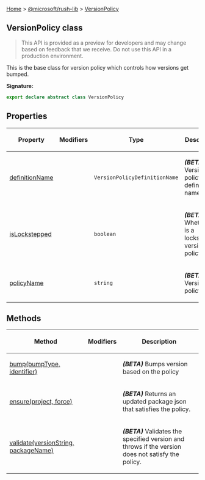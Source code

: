 [Home](./index) &gt; [@microsoft/rush-lib](./rush-lib.md) &gt; [VersionPolicy](./rush-lib.versionpolicy.md)

## VersionPolicy class

> This API is provided as a preview for developers and may change based on feedback that we receive. Do not use this API in a production environment.
> 

This is the base class for version policy which controls how versions get bumped.

<b>Signature:</b>

```typescript
export declare abstract class VersionPolicy 
```

## Properties

|  <p>Property</p> | <p>Modifiers</p> | <p>Type</p> | <p>Description</p> |
|  --- | --- | --- | --- |
|  <p>[definitionName](./rush-lib.versionpolicy.definitionname.md)</p> |  | <p>`VersionPolicyDefinitionName`</p> | <p><b><i>(BETA)</i></b> Version policy definition name</p> |
|  <p>[isLockstepped](./rush-lib.versionpolicy.islockstepped.md)</p> |  | <p>`boolean`</p> | <p><b><i>(BETA)</i></b> Whether it is a lockstepped version policy</p> |
|  <p>[policyName](./rush-lib.versionpolicy.policyname.md)</p> |  | <p>`string`</p> | <p><b><i>(BETA)</i></b> Version policy name</p> |

## Methods

|  <p>Method</p> | <p>Modifiers</p> | <p>Description</p> |
|  --- | --- | --- |
|  <p>[bump(bumpType, identifier)](./rush-lib.versionpolicy.bump.md)</p> |  | <p><b><i>(BETA)</i></b> Bumps version based on the policy</p> |
|  <p>[ensure(project, force)](./rush-lib.versionpolicy.ensure.md)</p> |  | <p><b><i>(BETA)</i></b> Returns an updated package json that satisfies the policy.</p> |
|  <p>[validate(versionString, packageName)](./rush-lib.versionpolicy.validate.md)</p> |  | <p><b><i>(BETA)</i></b> Validates the specified version and throws if the version does not satisfy the policy.</p> |

